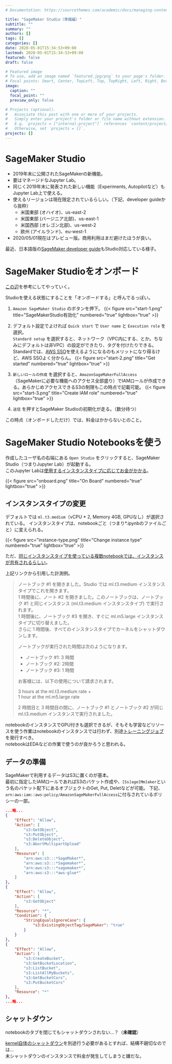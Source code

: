 ```yaml
---
# Documentation: https://sourcethemes.com/academic/docs/managing-content/

title: "SageMaker Studio（準備編）"
subtitle: ""
summary: ""
authors: []
tags: []
categories: []
date: 2020-05-01T15:34:53+09:00
lastmod: 2020-05-01T15:34:53+09:00
featured: false
draft: false

# Featured image
# To use, add an image named `featured.jpg/png` to your page's folder.
# Focal points: Smart, Center, TopLeft, Top, TopRight, Left, Right, BottomLeft, Bottom, BottomRight.
image:
  caption: ""
  focal_point: ""
  preview_only: false

# Projects (optional).
#   Associate this post with one or more of your projects.
#   Simply enter your project's folder or file name without extension.
#   E.g. `projects = ["internal-project"]` references `content/project/deep-learning/index.md`.
#   Otherwise, set `projects = []`.
projects: []
---
```


# SageMaker Studio

* 2019年末に公開されたSageMakerの新機能。
* 要はマネージドなJupyter Lab。
* 同じく2019年末に発表された新しい機能（Experiments, Autopilotなど）もJupyter Lab上で使える。
* 使えるリージョンは現在限定されているらしい。（下記、developer guideから抜粋）
  + 米国東部 (オハイオ)、us-east-2
  + 米国東部 (バージニア北部)、us-east-1
  + 米国西部 (オレゴン北部)、us-west-2
  + 欧州 (アイルランド)、eu-west-1
* 2020/05/01現在はプレビュー版。商用利用はまだ避けたほうが良い。

最近、日本語版の[SageMaker developer guide](https://docs.aws.amazon.com/ja_jp/sagemaker/latest/dg/whatis.html)もStudio対応している様子。

# SageMaker Studioをオンボード

[この辺](https://docs.aws.amazon.com/ja_jp/sagemaker/latest/dg/gs-studio-onboard.html)を参考にしてやっていく。

Studioを使える状態にすることを「オンボードする」と呼んでるっぽい。

1. `Amazon SageMaker Studio` のボタンを押下。
  {{< figure src="start-1.png" title="SageMakerStudio有効化" numbered="true" lightbox="true" >}}

2. デフォルト設定でよければ `Quick start` で `User name` と `Execution role` を選択。  
  `Standard setup` を選択すると、ネットワーク（VPC内にする、とか。ちなみにデフォルトは非VPC）の設定ができたり、タグを付けたりできる。  
  Standardでは、[AWS SSO](https://aws.amazon.com/jp/single-sign-on/)を使えるようになるのもメリットになり得るけど、AWS SSOよく分からん。
  {{< figure src="start-2.png" title="Get started" numbered="true" lightbox="true" >}}

3. `新しいロールの作成` を選択すると、`AmazonSageMakerFullAccess` （SageMakerに必要な機能へのアクセス全部盛り）でIAMロールが作成できる。あらかじめアクセスできるS3の制限もこの時点で記載可能。
  {{< figure src="start-3.png" title="Create IAM role" numbered="true" lightbox="true" >}}

4. `送信` を押すとSageMaker Studioの初期化が走る。（数分待つ）

この時点（オンボードしただけ）では、料金はかからないとのこと。

# SageMaker Studio Notebooksを使う

作成したユーザ名の右端にある `Open Studio` をクリックすると、SageMaker Studio（つまりJupyter Lab）が起動する。  
このJupyter Labは[使用するインスタンスタイプに応じてお金がかかる](https://aws.amazon.com/jp/sagemaker/pricing/)。  

{{< figure src="onboard.png" title="On Board" numbered="true" lightbox="true" >}}

## インスタンスタイプの変更

デフォルトでは `ml.t3.medium`（vCPU * 2, Memory 4GB, GPUなし）が選択されている。
インスタンスタイプは、notebookごと（つまり*.ipynbのファイルごと）に変えられる。  

{{< figure src="instance-type.png" title="Change instance type" numbered="true" lightbox="true" >}}

ただ、[同じインスタンスタイプを使っている複数notebookでは、インスタンスが共有されるらしい](https://docs.aws.amazon.com/ja_jp/sagemaker/latest/dg/notebooks-usage-metering.html)。

上記リンクから引用した計測例。

> ノートブック #1 を開きました。Studio では ml.t3.medium インスタンスタイプでこれを開きます。  
> 1 時間後に、ノート #2 を開きました。このノートブックは、ノートブック #1 と同じインスタンス (ml.t3.medium インスタンスタイプ) で実行されます。  
> 1 時間後に、ノートブック #3 を開き、すぐに ml.m5.large インスタンスタイプに切り替えました。  
> さらに 1 時間後、すべてのインスタンスタイプでカーネルをシャットダウンします。
> 
> ノートブックが実行された時間は次のようになります。
> * ノートブック #1: 3 時間
> * ノートブック #2: 2時間
> * ノートブック #3: 1 時間
> 
> お客様には、以下の使用について請求されます。
> 
> 3 hours at the ml.t3.medium rate +  
> 1 hour at the ml.m5.large rate  
>
> 2 時間目と 3 時間目の間に、ノートブック #1 とノートブック #2 が同じ ml.t3.medium インスタンスで実行されました。

notebookのインスタンスでGPU付きも選択できるが、そもそも学習などリソースを使う作業はnotebookのインスタンスでは行わず、別途[トレーニングジョブ](https://docs.aws.amazon.com/ja_jp/sagemaker/latest/dg/how-it-works-training.html)を発行すべき。  
notebookはEDAなどの作業で使うのが良かろうと思われる。

## データの準備

SageMakerで利用するデータはS3に置くのが基本。  
最初に指定したIAMロールであればS3のバケット作成や、`[Ss]age[Mm]aker`という名のバケット配下にあるオブジェクトのGet, Put, Deletなどが可能。
下記、`arn:aws:iam::aws:policy/AmazonSageMakerFullAccess`に付与されているポリシーの一部。

```json
...略...
{
    "Effect": "Allow",
    "Action": [
        "s3:GetObject",
        "s3:PutObject",
        "s3:DeleteObject",
        "s3:AbortMultipartUpload"
    ],
    "Resource": [
        "arn:aws:s3:::*SageMaker*",
        "arn:aws:s3:::*Sagemaker*",
        "arn:aws:s3:::*sagemaker*",
        "arn:aws:s3:::*aws-glue*"
    ]
},
{
    "Effect": "Allow",
    "Action": [
        "s3:GetObject"
    ],
    "Resource": "*",
    "Condition": {
        "StringEqualsIgnoreCase": {
            "s3:ExistingObjectTag/SageMaker": "true"
        }
    }
},
{
    "Effect": "Allow",
    "Action": [
        "s3:CreateBucket",
        "s3:GetBucketLocation",
        "s3:ListBucket",
        "s3:ListAllMyBuckets",
        "s3:GetBucketCors",
        "s3:PutBucketCors"
    ],
    "Resource": "*"
},
...略...
```


## シャットダウン

notebookのタブを閉じてもシャットダウンされない...？（**未確認**）

[kernel自体のシャットダウン](https://docs.aws.amazon.com/ja_jp/sagemaker/latest/dg/notebooks-run-and-manage-shut-down.html)を別途行う必要があるとすれば、結構不親切なのでは...  
未シャットダウンのインスタンスで料金が発生してしまうと嫌だな。

